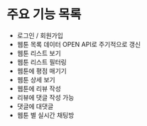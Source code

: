 # 주요 기능 목록

- 로그인 / 회원가입
- 웹툰 목록 데이터 OPEN API로 주기적으로 갱신
- 웹툰 리스트 보기
- 웹툰 리스트 필터링
- 웹툰에 평점 매기기
- 웹툰 상세 보기
- 웹툰에 리뷰 작성
- 리뷰에 댓글 작성 가능
- 댓글에 대댓글
- 웹툰 별 실시간 채팅방
